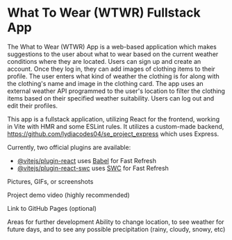 # What To Wear (WTWR) Fullstack App

The What to Wear (WTWR) App is a web-based application which makes suggestions to the user about what to wear based on the current weather conditions where they are located. Users can sign up and create an account. Once they log in, they can add images of clothing items to their profile. The user enters what kind of weather the clothing is for along with the clothing's name and image in the clothing card. The app uses an external weather API programmed to the user's location to filter the clothing items based on their specified weather suitability. Users can log out and edit their profiles.


This app is a fullstack application, utilizing React for the frontend, working in Vite with HMR and some ESLint rules. It utilizes a custom-made backend, https://github.com/lydiacodes04/se_project_express which uses Express.

Currently, two official plugins are available:

- [@vitejs/plugin-react](https://github.com/vitejs/vite-plugin-react/blob/main/packages/plugin-react/README.md) uses [Babel](https://babeljs.io/) for Fast Refresh
- [@vitejs/plugin-react-swc](https://github.com/vitejs/vite-plugin-react-swc) uses [SWC](https://swc.rs/) for Fast Refresh



Pictures, GIFs, or screenshots 

Project demo video (highly recommended)

Link to GitHub Pages (optional)

Areas for further development 
Ability to change location, to see weather for future days, and to see any possible precipitation (rainy, cloudy, snowy, etc)